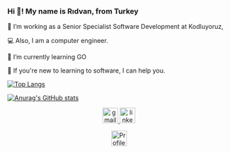 ### Hi 👋! My name is Rıdvan, from Turkey

🔭 I’m working as a Senior Specialist Software Development at Kodluyoruz,

💻 Also, I am a computer engineer.

🌱 I’m currently learning GO

💬 If you're new to learning to software, I can help you.


[![Top Langs](https://github-readme-stats.vercel.app/api/top-langs/?username=rdvndgn4235&langs_count=8&theme=highcontrast)](https://github.com/rdvndgn4235/github-readme-stats)

[![Anurag's GitHub stats](https://github-readme-stats.vercel.app/api?username=rdvndgn4235&theme=radical)](https://github.com/rdvndgn4235/github-readme-stats)

<div align="center" dir="auto">
<a href="mailto:rdvndgn4235@gmail.com">
  <img src="https://camo.githubusercontent.com/21235764ee32f0e4cd4bc8c92a5b52d8d1cfb96217343d1df29c9e5f70c59c57/68747470733a2f2f696d672e736869656c64732e696f2f7374617469632f76313f6d6573736167653d476d61696c266c6f676f3d676d61696c266c6162656c3d26636f6c6f723d443134383336266c6f676f436f6c6f723d7768697465266c6162656c436f6c6f723d267374796c653d666f722d7468652d6261646765" height="35" alt="gmail logo" data-canonical-src="https://img.shields.io/static/v1?message=Gmail&amp;logo=gmail&amp;label=&amp;color=D14836&amp;logoColor=white&amp;labelColor=&amp;style=for-the-badge" style="max-width: 100%;">
  </a>
<a href="https://www.linkedin.com/in/ridvan-dogan/" rel="nofollow">
  <img src="https://camo.githubusercontent.com/4b17bf96ec09910d620801bf4537933731403ed2e8dca4bbf973ace4ae65ae4f/68747470733a2f2f696d672e736869656c64732e696f2f7374617469632f76313f6d6573736167653d4c696e6b6564496e266c6f676f3d6c696e6b6564696e266c6162656c3d26636f6c6f723d303037374235266c6f676f436f6c6f723d7768697465266c6162656c436f6c6f723d267374796c653d666f722d7468652d6261646765" height="35" alt="linkedin logo" data-canonical-src="https://img.shields.io/static/v1?message=LinkedIn&amp;logo=linkedin&amp;label=&amp;color=0077B5&amp;logoColor=white&amp;labelColor=&amp;style=for-the-badge" style="max-width: 100%;">
  </a>
  
  <a target="_blank" rel="noopener noreferrer nofollow" href="https://camo.githubusercontent.com/a36f1985711e264c287a55bbcf7be39e54ec2534dbb0ecffe1a64b1a0af3e719/68747470733a2f2f6b6f6d617265762e636f6d2f67687076632f3f757365726e616d653d62616c69657a67692626636f6c6f723d626c756576696f6c6574266c6162656c3d50524f46494c452b5649455753"><img src="https://camo.githubusercontent.com/a36f1985711e264c287a55bbcf7be39e54ec2534dbb0ecffe1a64b1a0af3e719/68747470733a2f2f6b6f6d617265762e636f6d2f67687076632f3f757365726e616d653d62616c69657a67692626636f6c6f723d626c756576696f6c6574266c6162656c3d50524f46494c452b5649455753" height="35" alt="Profile Counter" data-canonical-src="https://komarev.com/ghpvc/?username=rdvndgn4235&amp;&amp;color=blueviolet&amp;label=PROFILE+VIEWS" style="max-width: 100%;"></a>
 
</div>





<!--
**rdvndgn4235/rdvndgn4235** is a ✨ _special_ ✨ repository because its `README.md` (this file) appears on your GitHub profile.


<a href="https://github.com/anuraghazra/github-readme-stats">
  <img align="center" src="https://github-readme-stats.vercel.app/api/pin?username=rdvndgn4235&repo=microservices" />
</a>
<a href="https://github.com/anuraghazra/convoychat">
  <img align="center" src="https://github-readme-stats.vercel.app/api/pin?username=rdvndgn4235&repo=user_login" />
</a>
Here are some ideas to get you started:

- 🔭 I’m currently working on ...
- 🌱 I’m currently learning ...
- 👯 I’m looking to collaborate on ...
- 🤔 I’m looking for help with ...
- 💬 Ask me about ...
- 📫 How to reach me: ...
- 😄 Pronouns: ...
- ⚡ Fun fact: ...
-->
